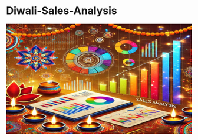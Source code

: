 # Diwali-Sales-Analysis

<img src="https://github.com/Krupali04/Diwali-Sales-Analysis/blob/main/Diwali.webp" alt="New York Airbnb Analysis" width="600" height="300">
